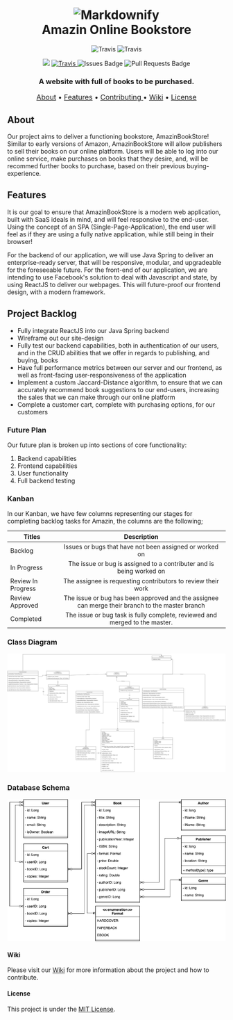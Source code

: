 <h1 align="center">
  <br>
  <img src="https://static.wikia.nocookie.net/minecraft_gamepedia/images/3/31/Enchanting_Table.gif/revision/latest/scale-to-width-down/150?cb=20191023233902" alt="Markdownify" width="200">
  <br>
  Amazin Online  Bookstore
  <br>
</h1>



<p align="center">
    <a>
        <img src="https://forthebadge.com/images/badges/built-with-love.svg" alt="Travis">
    </a>
    <a>
        <img src="https://forthebadge.com/images/badges/made-with-java.svg" alt="Travis">
  </a>
</p>



<p align="center">
    <a>
        <img src="https://img.shields.io/github/last-commit/MuneebNasir/Amazin-online-bookstore-OA">
    </a>
    <a href="https://travis-ci.com/MuneebNasir/Amazin-online-bookstore-OA">
        <img src="https://travis-ci.com/MuneebNasir/Amazin-online-bookstore-OA.svg?branch=master" alt="Travis">
    </a>
    <a>
        <img src="https://img.shields.io/github/issues/MuneebNasir/Amazin-online-bookstore-OA" alt="Issues Badge"/>
    </a>
    <a>
        <img src="https://img.shields.io/github/issues-pr/MuneebNasir/Amazin-online-bookstore-OA" alt="Pull Requests Badge"/>
    </a>
</p>



<h3 align="center">A website with full of books to be purchased.</h3>
<p align="center" style="font-size:115%;">
    <a href="#about">About</a> •
    <a href="#features">Features</a> •
    <a href="#contributing">Contributing </a> •
    <a href="#wiki">Wiki</a> •
    <a href="#license">License</a>
</p>


## About

Our project aims to deliver a functioning bookstore, AmazinBookStore! Similar to early versions of Amazon, AmazinBookStore will allow publishers to sell their books on our online platform. Users will be able to log into our online service, make purchases on books that they desire, and, will be recommed further books to purchase, based on their previous buying-experience. 

## Features

It is our goal to ensure that AmazinBookStore is a modern web application, built with SaaS ideals in mind, and will feel responsive to the end-user. Using the concept of an SPA (Single-Page-Application), the end user will feel as if they are using a fully native application, while still being in their  browser!

For the backend of our application, we will use Java Spring to deliver an enterprise-ready server, that will be responsive, modular, and upgradeable for the foreseeable future. For the front-end of our application, we are intending to use Facebook's solution to deal with Javascript and state, by using ReactJS to deliver our webpages. This will future-proof our frontend design, with a modern framework.  

## Project Backlog

- Fully integrate ReactJS into our Java Spring backend 
- Wireframe out our site-design
- Fully test our backend capabilities, both in authentication of our users, and in the CRUD abilities that we offer in regards to publishing, and buying, books
- Have full performance metrics between our server and our frontend, as well as front-facing user-responsiveness of the application
- Implement a custom Jaccard-Distance algorithm, to ensure that we can accurately recommend book suggestions to our end-users, increasing the sales that we can make through our online platform 
- Complete a customer cart, complete with purchasing options, for our customers 

### Future Plan

Our future plan is broken up into sections of core functionality: 
  1. Backend capabilities 
  2. Frontend capabilities
  3. User functionality
  4. Full backend testing

### Kanban
In our Kanban, we have few columns representing our stages for completing backlog tasks for Amazin, the columns are the following;

 | Titles        | Description   | 
| ------------- |:-------------:| 
| Backlog      | Issues or bugs that have not been assigned or worked on | 
| In Progress     | The issue or bug is assigned to a contributer and is being worked on      |  
| Review In Progress | The assignee is requesting contributors to review their work     | 
| Review Approved | The issue or bug has been approved and the assignee can merge their branch to the master branch     | 
| Completed | The issue or bug task is fully complete, reviewed and merged to the master.    | 

### Class Diagram 

![Image of Class Diagram](https://github.com/MuneebNasir/Amazin-online-bookstore-OA/blob/fd77c3324a9979cb1831a9cd5e0c3d1ad941b27b/doc/ClassDiagram/UML-Diagram.png)

### Database Schema

![Image of Class Diagram](https://raw.githubusercontent.com/MuneebNasir/Amazin-online-bookstore-OA/c72e1b433adef34a49e49a962f03d9d13299a3f3/doc/DB/BookStore.png)

#### Wiki
Please visit our [Wiki](https://github.com/MuneebNasir/Amazin-online-bookstore-OA/wiki) for more information about the project and how to contribute.

#### License
This project is under the [MIT License](https://github.com/MuneebNasir/Amazin-online-bookstore-OA/blob/master/LICENSE).


